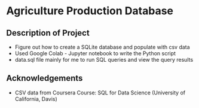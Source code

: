 # Agriculture Production Database

## Description of Project
* Figure out how to create a SQLite database and populate with csv data
* Used Google Colab - Jupyter notebook to write the Python script
* data.sql file mainly for me to run SQL queries and view the query results

## Acknowledgements
* CSV data from Coursera Course: SQL for Data Science (University of California, Davis)
